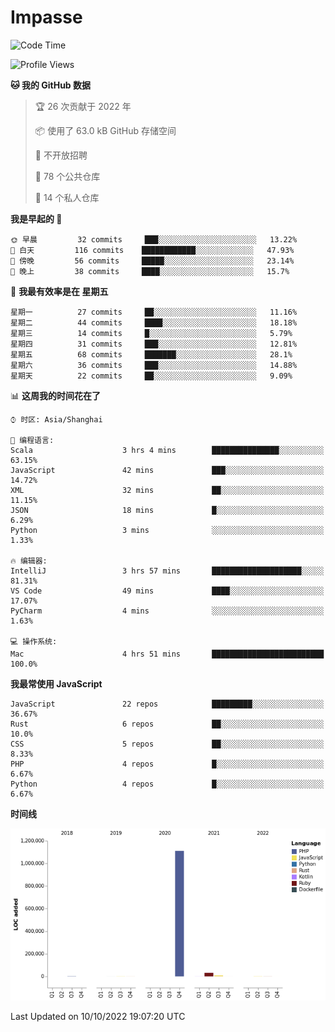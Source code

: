 # Impasse

<!--START_SECTION:waka-->
![Code Time](http://img.shields.io/badge/Code%20Time-1%2C566%20hrs%2032%20mins-blue)

![Profile Views](http://img.shields.io/badge/%E4%B8%AA%E4%BA%BA%E8%B5%84%E6%96%99%E8%A7%82%E7%9C%8B%E6%AC%A1%E6%95%B0-6-blue)

**🐱 我的 GitHub 数据** 

> 🏆 26 次贡献于 2022 年
 > 
> 📦  使用了 63.0 kB GitHub 存储空间 
 > 
> 🚫 不开放招聘
 > 
> 📜 78 个公共仓库 
 > 
> 🔑 14 个私人仓库  
 > 
**我是早起的 🐤** 

```text
🌞 早晨         32 commits     ███░░░░░░░░░░░░░░░░░░░░░░   13.22% 
🌆 白天         116 commits    ████████████░░░░░░░░░░░░░   47.93% 
🌃 傍晚         56 commits     █████░░░░░░░░░░░░░░░░░░░░   23.14% 
🌙 晚上         38 commits     ████░░░░░░░░░░░░░░░░░░░░░   15.7%

```
📅 **我最有效率是在 星期五** 

```text
星期一          27 commits     ██░░░░░░░░░░░░░░░░░░░░░░░   11.16% 
星期二          44 commits     ████░░░░░░░░░░░░░░░░░░░░░   18.18% 
星期三          14 commits     █░░░░░░░░░░░░░░░░░░░░░░░░   5.79% 
星期四          31 commits     ███░░░░░░░░░░░░░░░░░░░░░░   12.81% 
星期五          68 commits     ███████░░░░░░░░░░░░░░░░░░   28.1% 
星期六          36 commits     ███░░░░░░░░░░░░░░░░░░░░░░   14.88% 
星期天          22 commits     ██░░░░░░░░░░░░░░░░░░░░░░░   9.09%

```


📊 **这周我的时间花在了** 

```text
⌚︎ 时区: Asia/Shanghai

💬 编程语言: 
Scala                    3 hrs 4 mins        ███████████████░░░░░░░░░░   63.15% 
JavaScript               42 mins             ███░░░░░░░░░░░░░░░░░░░░░░   14.72% 
XML                      32 mins             ██░░░░░░░░░░░░░░░░░░░░░░░   11.15% 
JSON                     18 mins             █░░░░░░░░░░░░░░░░░░░░░░░░   6.29% 
Python                   3 mins              ░░░░░░░░░░░░░░░░░░░░░░░░░   1.33%

🔥 编辑器: 
IntelliJ                 3 hrs 57 mins       ████████████████████░░░░░   81.31% 
VS Code                  49 mins             ████░░░░░░░░░░░░░░░░░░░░░   17.07% 
PyCharm                  4 mins              ░░░░░░░░░░░░░░░░░░░░░░░░░   1.63%

💻 操作系统: 
Mac                      4 hrs 51 mins       █████████████████████████   100.0%

```

**我最常使用 JavaScript** 

```text
JavaScript               22 repos            █████████░░░░░░░░░░░░░░░░   36.67% 
Rust                     6 repos             ██░░░░░░░░░░░░░░░░░░░░░░░   10.0% 
CSS                      5 repos             ██░░░░░░░░░░░░░░░░░░░░░░░   8.33% 
PHP                      4 repos             █░░░░░░░░░░░░░░░░░░░░░░░░   6.67% 
Python                   4 repos             █░░░░░░░░░░░░░░░░░░░░░░░░   6.67%

```


**时间线**

![Chart not found](https://raw.githubusercontent.com/impasse/impasse/master/charts/bar_graph.png) 


 Last Updated on 10/10/2022 19:07:20 UTC
<!--END_SECTION:waka-->
